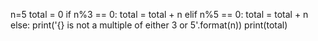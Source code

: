 n=5
total = 0
if  n%3 == 0:
  total = total + n
elif  n%5 == 0:
  total = total + n
else:
  print('{} is not a multiple of either 3 or 5'.format(n))
print(total)
